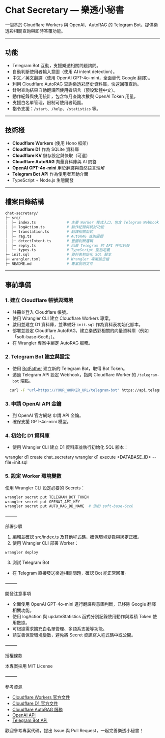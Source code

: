 # Chat Secretary — 樂透小秘書

一個基於 Cloudflare Workers 與 OpenAI、AutoRAG 的 Telegram Bot，提供樂透彩相關查詢與即時答覆功能。

---

## 功能

- Telegram Bot 互動，支援樂透相關問題詢問。
- 自動判斷使用者輸入意圖（使用 AI intent detection）。
- 中文／英文翻譯（使用 OpenAI GPT-4o-mini，全面替代 Google 翻譯）。
- 利用 Cloudflare AutoRAG 查詢樂透彩歷史資料庫，快速回覆查詢。
- 針對查詢結果自動翻譯回使用者語言（預設繁體中文）。
- 動作紀錄與使用統計，包含每月查詢次數與 OpenAI Token 用量。
- 支援白名單管理，限制可使用者範圍。
- 指令支援：`/start`、`/help`、`/statistics` 等。

---

## 技術棧

- **Cloudflare Workers** (使用 Hono 框架)
- **Cloudflare D1** 作為 SQLite 資料庫
- **Cloudflare KV** 儲存設定與快取（可選）
- **Cloudflare AutoRAG** 向量資料庫與 AI 問答
- **OpenAI GPT-4o-mini** 用於翻譯與自然語言理解
- **Telegram Bot API** 作為使用者互動介面
- TypeScript + Node.js 生態開發

---

## 檔案目錄結構

```bash
chat-secretary/
├─ src/
│  ├─ index.ts              # 主要 Worker 程式入口，包含 Telegram Webhook 處理邏輯
│  ├─ logAction.ts          # 動作紀錄與統計功能
│  ├─ translation.ts        # 翻譯相關函式
│  ├─ rag.ts                # AutoRAG 查詢邏輯
│  ├─ detectIntent.ts       # 意圖判斷邏輯
│  ├─ reply.ts              # 回覆 Telegram 的 API 呼叫封裝
│  └─ types.ts              # TypeScript 型別定義
├─ init.sql                 # 資料表初始化 SQL 腳本
├─ wrangler.toml            # Wrangler 專案設定檔
├─ README.md                # 專案說明文件

```
---

## 事前準備

### 1. 建立 Cloudflare 帳號與環境

- 註冊並登入 Cloudflare 帳號。
- 使用 Wrangler CLI 建立 Cloudflare Workers 專案。
- 啟用並建立 D1 資料庫，並準備好 `init.sql` 作為資料表初始化腳本。
- 部署並設定 Cloudflare AutoRAG，建立樂透彩相關的向量資料庫（例如「soft-base-6cc6」）。
- 在 Wrangler 專案中綁定 AutoRAG 服務。

### 2. Telegram Bot 建立與設定

- 使用 [BotFather](https://t.me/BotFather) 建立新的 Telegram Bot，取得 Bot Token。
- 透過 Telegram API 設定 Webhook，指向 Cloudflare Worker 的 `/telegram-bot` 端點。
```bash
  curl -F "url=https://YOUR_WORKER_URL/telegram-bot" https://api.telegram.org/bot<YOUR_BOT_TOKEN>/setWebhook
```
### 3. 申請 OpenAI API 金鑰
- 到 OpenAI 官方網站 申請 API 金鑰。
- 確保支援 GPT-4o-mini 模型。

### 4. 初始化 D1 資料庫
- 使用 Wrangler CLI 建立 D1 資料庫並執行初始化 SQL 腳本：

wrangler d1 create chat_secretary
wrangler d1 execute <DATABASE_ID> --file=init.sql

### 5. 設定 Worker 環境變數

使用 Wrangler CLI 設定必要的 Secrets：
```bash
wrangler secret put TELEGRAM_BOT_TOKEN
wrangler secret put OPENAI_API_KEY
wrangler secret put AUTO_RAG_DB_NAME  # 例如 soft-base-6cc6
```

⸻

部署步驟
1. 編輯並確認 src/index.ts 及其他程式碼，確保環境變數與綁定正確。
2. 使用 Wrangler CLI 部署 Worker：
```bash
wrangler deploy
```

3. 測試 Telegram Bot

- 在 Telegram 直接發送樂透相關問題，確認 Bot 能正常回覆。

⸻

開發注意事項
- 全面使用 OpenAI GPT-4o-mini 進行翻譯與意圖判斷，已移除 Google 翻譯相關功能。
- 使用 logAction 與 updateStatistics 函式分別記錄使用動作與累積 Token 使用數據。
- 可根據需求擴充白名單管理、多語系支援等功能。
- 請妥善保管環境變數，避免將 Secret 資訊寫入程式碼中或公開。

⸻

授權條款

本專案採用 MIT License

⸻

參考資源

- [Cloudflare Workers 官方文件](https://developers.cloudflare.com/workers/)
- [Cloudflare D1 官方文件](https://developers.cloudflare.com/d1/)
- [Cloudflare AutoRAG 服務](https://developers.cloudflare.com/ai/)
- [OpenAI API](https://platform.openai.com/docs/)
- [Telegram Bot API](https://core.telegram.org/bots/api)



歡迎參考專案代碼，提出 Issue 與 Pull Request，一起完善樂透小秘書！
